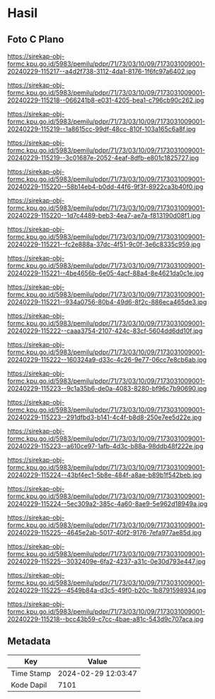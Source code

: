 # Hasil

## Foto C Plano

https://sirekap-obj-formc.kpu.go.id/5983/pemilu/pdpr/71/73/03/10/09/7173031009001-20240229-115217--a4d2f738-3112-4da1-8176-1f6fc97a6402.jpg

https://sirekap-obj-formc.kpu.go.id/5983/pemilu/pdpr/71/73/03/10/09/7173031009001-20240229-115218--066241b8-e031-4205-bea1-c796cb90c262.jpg

https://sirekap-obj-formc.kpu.go.id/5983/pemilu/pdpr/71/73/03/10/09/7173031009001-20240229-115219--1a8615cc-99df-48cc-810f-103a165c6a8f.jpg

https://sirekap-obj-formc.kpu.go.id/5983/pemilu/pdpr/71/73/03/10/09/7173031009001-20240229-115219--3c01687e-2052-4eaf-8dfb-e801c1825727.jpg

https://sirekap-obj-formc.kpu.go.id/5983/pemilu/pdpr/71/73/03/10/09/7173031009001-20240229-115220--58b14eb4-b0dd-44f6-9f3f-8922ca3b40f0.jpg

https://sirekap-obj-formc.kpu.go.id/5983/pemilu/pdpr/71/73/03/10/09/7173031009001-20240229-115220--1d7c4489-beb3-4ea7-ae7a-f813190d08f1.jpg

https://sirekap-obj-formc.kpu.go.id/5983/pemilu/pdpr/71/73/03/10/09/7173031009001-20240229-115221--fc2e888a-37dc-4f51-9c0f-3e6c8335c959.jpg

https://sirekap-obj-formc.kpu.go.id/5983/pemilu/pdpr/71/73/03/10/09/7173031009001-20240229-115221--4be4656b-6e05-4acf-88a4-8e4621da0c1e.jpg

https://sirekap-obj-formc.kpu.go.id/5983/pemilu/pdpr/71/73/03/10/09/7173031009001-20240229-115221--934a0756-80b4-49d6-8f2c-886eca465de3.jpg

https://sirekap-obj-formc.kpu.go.id/5983/pemilu/pdpr/71/73/03/10/09/7173031009001-20240229-115222--caaa3754-2107-424c-83cf-5604dd6dd10f.jpg

https://sirekap-obj-formc.kpu.go.id/5983/pemilu/pdpr/71/73/03/10/09/7173031009001-20240229-115222--160324a9-d33c-4c26-9e77-06cc7e8cb6ab.jpg

https://sirekap-obj-formc.kpu.go.id/5983/pemilu/pdpr/71/73/03/10/09/7173031009001-20240229-115223--9c1a35b6-de0a-4083-8280-bf96c7b90690.jpg

https://sirekap-obj-formc.kpu.go.id/5983/pemilu/pdpr/71/73/03/10/09/7173031009001-20240229-115223--291dfbd3-b141-4c4f-b8d8-250e7ee5d22e.jpg

https://sirekap-obj-formc.kpu.go.id/5983/pemilu/pdpr/71/73/03/10/09/7173031009001-20240229-115223--a610ce97-1afb-4d3c-b88a-98ddb48f222e.jpg

https://sirekap-obj-formc.kpu.go.id/5983/pemilu/pdpr/71/73/03/10/09/7173031009001-20240229-115224--43bf4ec1-5b8e-484f-a8ae-b89b1f542beb.jpg

https://sirekap-obj-formc.kpu.go.id/5983/pemilu/pdpr/71/73/03/10/09/7173031009001-20240229-115224--5ec309a2-385c-4a60-8ae9-5e962d18949a.jpg

https://sirekap-obj-formc.kpu.go.id/5983/pemilu/pdpr/71/73/03/10/09/7173031009001-20240229-115225--4645e2ab-5017-40f2-9176-7efa977ae85d.jpg

https://sirekap-obj-formc.kpu.go.id/5983/pemilu/pdpr/71/73/03/10/09/7173031009001-20240229-115225--3032409e-6fa2-4237-a31c-0e30d793e447.jpg

https://sirekap-obj-formc.kpu.go.id/5983/pemilu/pdpr/71/73/03/10/09/7173031009001-20240229-115225--4549b84a-d3c5-49f0-b20c-1b8791598934.jpg

https://sirekap-obj-formc.kpu.go.id/5983/pemilu/pdpr/71/73/03/10/09/7173031009001-20240229-115218--bcc43b59-c7cc-4bae-a81c-543d9c707aca.jpg


## Metadata

| Key        | Value               |
| ---------- | ------------------- |
| Time Stamp | 2024-02-29 12:03:47 |
| Kode Dapil | 7101                |



